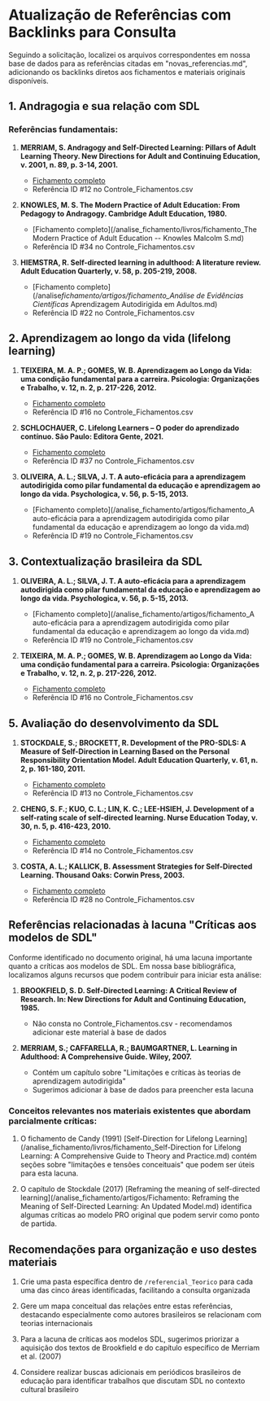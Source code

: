 # Atualização de Referências com Backlinks para Consulta

Seguindo a solicitação, localizei os arquivos correspondentes em nossa base de dados para as referências citadas em "novas_referencias.md", adicionando os backlinks diretos aos fichamentos e materiais originais disponíveis.

## 1. Andragogia e sua relação com SDL

### Referências fundamentais:

1. **MERRIAM, S. Andragogy and Self-Directed Learning: Pillars of Adult Learning Theory. New Directions for Adult and Continuing Education, v. 2001, n. 89, p. 3-14, 2001.**

   - [Fichamento completo](/analise_fichamento/artigos/fichamento_AndragogyAndSelfDirectedLearningPillarsOfAdultLearningTheory.md)
   - Referência ID #12 no Controle_Fichamentos.csv

2. **KNOWLES, M. S. The Modern Practice of Adult Education: From Pedagogy to Andragogy. Cambridge Adult Education, 1980.**

   - [Fichamento completo](/analise_fichamento/livros/fichamento_The Modern Practice of Adult Education -- Knowles Malcolm S.md)
   - Referência ID #34 no Controle_Fichamentos.csv

3. **HIEMSTRA, R. Self-directed learning in adulthood: A literature review. Adult Education Quarterly, v. 58, p. 205-219, 2008.**
   - [Fichamento completo](/analise*fichamento/artigos/fichamento_Análise de Evidências Científicas* Aprendizagem Autodirigida em Adultos.md)
   - Referência ID #22 no Controle_Fichamentos.csv

## 2. Aprendizagem ao longo da vida (lifelong learning)

1. **TEIXEIRA, M. A. P.; GOMES, W. B. Aprendizagem ao Longo da Vida: uma condição fundamental para a carreira. Psicologia: Organizações e Trabalho, v. 12, n. 2, p. 217-226, 2012.**

   - [Fichamento completo](/analise_fichamento/artigos/fichamento_AprendizagemAoLongoDaVidaCondicaoFundamentalCarreira.md)
   - Referência ID #16 no Controle_Fichamentos.csv

2. **SCHLOCHAUER, C. Lifelong Learners – O poder do aprendizado contínuo. São Paulo: Editora Gente, 2021.**

   - [Fichamento completo](/analise_fichamento/livros/fichamento_lifelong_learners_schlochauer.md)
   - Referência ID #37 no Controle_Fichamentos.csv

3. **OLIVEIRA, A. L.; SILVA, J. T. A auto-eficácia para a aprendizagem autodirigida como pilar fundamental da educação e aprendizagem ao longo da vida. Psychologica, v. 56, p. 5-15, 2013.**
   - [Fichamento completo](/analise_fichamento/artigos/fichamento_A auto-eficácia para a aprendizagem autodirigida como pilar fundamental da educação e aprendizagem ao longo da vida.md)
   - Referência ID #19 no Controle_Fichamentos.csv

## 3. Contextualização brasileira da SDL

1. **OLIVEIRA, A. L.; SILVA, J. T. A auto-eficácia para a aprendizagem autodirigida como pilar fundamental da educação e aprendizagem ao longo da vida. Psychologica, v. 56, p. 5-15, 2013.**

   - [Fichamento completo](/analise_fichamento/artigos/fichamento_A auto-eficácia para a aprendizagem autodirigida como pilar fundamental da educação e aprendizagem ao longo da vida.md)
   - Referência ID #19 no Controle_Fichamentos.csv

2. **TEIXEIRA, M. A. P.; GOMES, W. B. Aprendizagem ao Longo da Vida: uma condição fundamental para a carreira. Psicologia: Organizações e Trabalho, v. 12, n. 2, p. 217-226, 2012.**
   - [Fichamento completo](/analise_fichamento/artigos/fichamento_AprendizagemAoLongoDaVidaCondicaoFundamentalCarreira.md)
   - Referência ID #16 no Controle_Fichamentos.csv

## 5. Avaliação do desenvolvimento da SDL

1. **STOCKDALE, S.; BROCKETT, R. Development of the PRO-SDLS: A Measure of Self-Direction in Learning Based on the Personal Responsibility Orientation Model. Adult Education Quarterly, v. 61, n. 2, p. 161-180, 2011.**

   - [Fichamento completo](/analise_fichamento/artigos/fichamento_Development_of_the_PRO-SDLS.md)
   - Referência ID #13 no Controle_Fichamentos.csv

2. **CHENG, S. F.; KUO, C. L.; LIN, K. C.; LEE-HSIEH, J. Development of a self-rating scale of self-directed learning. Nurse Education Today, v. 30, n. 5, p. 416-423, 2010.**

   - [Fichamento completo](/analise_fichamento/artigos/Fichamento_Development_of_a_self-rating_scale_of_self-directed_learning.md)
   - Referência ID #14 no Controle_Fichamentos.csv

3. **COSTA, A. L.; KALLICK, B. Assessment Strategies for Self-Directed Learning. Thousand Oaks: Corwin Press, 2003.**
   - [Fichamento completo](/analise_fichamento/livros/fichamento_assessment_strategies_for_self_directed_learning.md)
   - Referência ID #28 no Controle_Fichamentos.csv

## Referências relacionadas à lacuna "Críticas aos modelos de SDL"

Conforme identificado no documento original, há uma lacuna importante quanto a críticas aos modelos de SDL. Em nossa base bibliográfica, localizamos alguns recursos que podem contribuir para iniciar esta análise:

1. **BROOKFIELD, S. D. Self-Directed Learning: A Critical Review of Research. In: New Directions for Adult and Continuing Education, 1985.**

   - Não consta no Controle_Fichamentos.csv - recomendamos adicionar este material à base de dados

2. **MERRIAM, S.; CAFFARELLA, R.; BAUMGARTNER, L. Learning in Adulthood: A Comprehensive Guide. Wiley, 2007.**
   - Contém um capítulo sobre "Limitações e críticas às teorias de aprendizagem autodirigida"
   - Sugerimos adicionar à base de dados para preencher esta lacuna

### Conceitos relevantes nos materiais existentes que abordam parcialmente críticas:

1. O fichamento de Candy (1991) [Self-Direction for Lifelong Learning](/analise_fichamento/livros/fichamento_Self-Direction for Lifelong Learning: A Comprehensive Guide to Theory and Practice.md) contém seções sobre "limitações e tensões conceituais" que podem ser úteis para esta lacuna.

2. O capítulo de Stockdale (2017) [Reframing the meaning of self-directed learning](/analise_fichamento/artigos/Fichamento: Reframing the Meaning of Self-Directed Learning: An Updated Model.md) identifica algumas críticas ao modelo PRO original que podem servir como ponto de partida.

## Recomendações para organização e uso destes materiais

1. Crie uma pasta específica dentro de `/referencial_Teorico` para cada uma das cinco áreas identificadas, facilitando a consulta organizada

2. Gere um mapa conceitual das relações entre estas referências, destacando especialmente como autores brasileiros se relacionam com teorias internacionais

3. Para a lacuna de críticas aos modelos SDL, sugerimos priorizar a aquisição dos textos de Brookfield e do capítulo específico de Merriam et al. (2007)

4. Considere realizar buscas adicionais em periódicos brasileiros de educação para identificar trabalhos que discutam SDL no contexto cultural brasileiro
